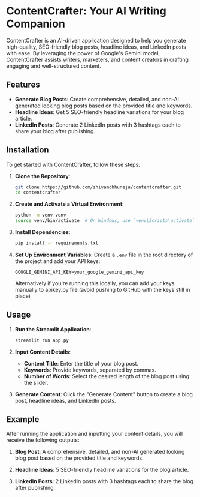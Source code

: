 # ContentCrafter: Your AI Writing Companion

ContentCrafter is an AI-driven application designed to help you generate high-quality, SEO-friendly blog posts, headline ideas, and LinkedIn posts with ease. By leveraging the power of Google's Gemini model, ContentCrafter assists writers, marketers, and content creators in crafting engaging and well-structured content.

## Features

- **Generate Blog Posts**: Create comprehensive, detailed, and non-AI generated looking blog posts based on the provided title and keywords.
- **Headline Ideas**: Get 5 SEO-friendly headline variations for your blog article.
- **LinkedIn Posts**: Generate 2 LinkedIn posts with 3 hashtags each to share your blog after publishing.

## Installation

To get started with ContentCrafter, follow these steps:

1. **Clone the Repository**:
    ```bash
    git clone https://github.com/shivamchhuneja/contentcrafter.git
    cd contentcrafter
    ```

2. **Create and Activate a Virtual Environment**:
    ```bash
    python -m venv venv
    source venv/bin/activate  # On Windows, use `venv\Scripts\activate`
    ```

3. **Install Dependencies**:
    ```bash
    pip install -r requirements.txt
    ```

4. **Set Up Environment Variables**:
    Create a `.env` file in the root directory of the project and add your API keys:
    ```plaintext
    GOOGLE_GEMINI_API_KEY=your_google_gemini_api_key
    ```
    Alternatively if you're running this locally, you can add your keys manually to apikey.py file.(avoid pushing to GitHub with the keys still in place)

## Usage

1. **Run the Streamlit Application**:
    ```bash
    streamlit run app.py
    ```

2. **Input Content Details**:
    - **Content Title**: Enter the title of your blog post.
    - **Keywords**: Provide keywords, separated by commas.
    - **Number of Words**: Select the desired length of the blog post using the slider.

3. **Generate Content**:
    Click the "Generate Content" button to create a blog post, headline ideas, and LinkedIn posts.

## Example

After running the application and inputting your content details, you will receive the following outputs:

1. **Blog Post**:
    A comprehensive, detailed, and non-AI generated looking blog post based on the provided title and keywords.

2. **Headline Ideas**:
    5 SEO-friendly headline variations for the blog article.

3. **LinkedIn Posts**:
    2 LinkedIn posts with 3 hashtags each to share the blog after publishing.